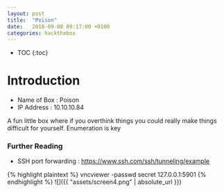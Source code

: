 ```yaml
---
layout: post
title:  "Poison"
date:   2018-09-08 09:17:00 +0100
categories: hackthebox
---
```

* TOC
{:toc}
# Introduction
* Name of Box : Poison
* IP Address : 10.10.10.84

A fun little box where if you overthink things you could really make things difficult for yourself. Enumeration is key

### Further Reading
* SSH port forwarding : <https://www.ssh.com/ssh/tunneling/example>

{% highlight plaintext %}
vncviewer -passwd secret 127.0.0.1:5901
{% endhighlight %}
![]({{ "assets/screen4.png" | absolute_url }})
